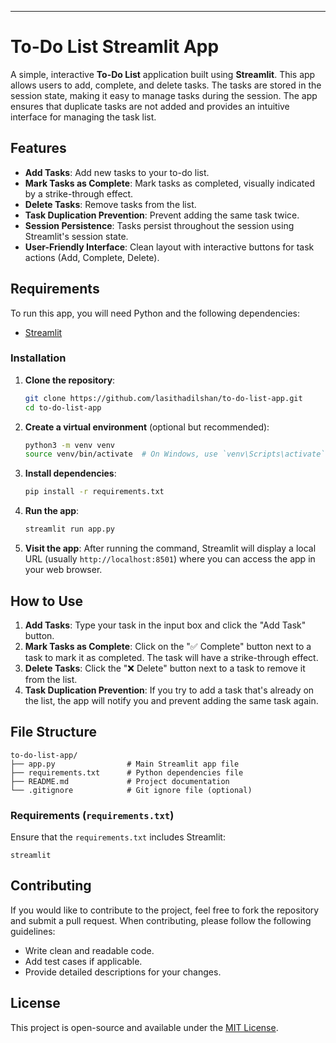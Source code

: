 ---

# To-Do List Streamlit App

A simple, interactive **To-Do List** application built using **Streamlit**. This app allows users to add, complete, and delete tasks. The tasks are stored in the session state, making it easy to manage tasks during the session. The app ensures that duplicate tasks are not added and provides an intuitive interface for managing the task list.

## Features

- **Add Tasks**: Add new tasks to your to-do list.
- **Mark Tasks as Complete**: Mark tasks as completed, visually indicated by a strike-through effect.
- **Delete Tasks**: Remove tasks from the list.
- **Task Duplication Prevention**: Prevent adding the same task twice.
- **Session Persistence**: Tasks persist throughout the session using Streamlit's session state.
- **User-Friendly Interface**: Clean layout with interactive buttons for task actions (Add, Complete, Delete).

## Requirements

To run this app, you will need Python and the following dependencies:

- [Streamlit](https://streamlit.io/)

### Installation

1. **Clone the repository**:
    ```bash
    git clone https://github.com/lasithadilshan/to-do-list-app.git
    cd to-do-list-app
    ```

2. **Create a virtual environment** (optional but recommended):
    ```bash
    python3 -m venv venv
    source venv/bin/activate  # On Windows, use `venv\Scripts\activate`
    ```

3. **Install dependencies**:
    ```bash
    pip install -r requirements.txt
    ```

4. **Run the app**:
    ```bash
    streamlit run app.py
    ```

5. **Visit the app**: After running the command, Streamlit will display a local URL (usually `http://localhost:8501`) where you can access the app in your web browser.

## How to Use

1. **Add Tasks**: Type your task in the input box and click the "Add Task" button.
2. **Mark Tasks as Complete**: Click on the "✅ Complete" button next to a task to mark it as completed. The task will have a strike-through effect.
3. **Delete Tasks**: Click the "❌ Delete" button next to a task to remove it from the list.
4. **Task Duplication Prevention**: If you try to add a task that's already on the list, the app will notify you and prevent adding the same task again.

## File Structure

```
to-do-list-app/
├── app.py                # Main Streamlit app file
├── requirements.txt      # Python dependencies file
├── README.md             # Project documentation
└── .gitignore            # Git ignore file (optional)
```

### Requirements (`requirements.txt`)

Ensure that the `requirements.txt` includes Streamlit:

```
streamlit
```

## Contributing

If you would like to contribute to the project, feel free to fork the repository and submit a pull request. When contributing, please follow the following guidelines:

- Write clean and readable code.
- Add test cases if applicable.
- Provide detailed descriptions for your changes.

## License

This project is open-source and available under the [MIT License](LICENSE).
